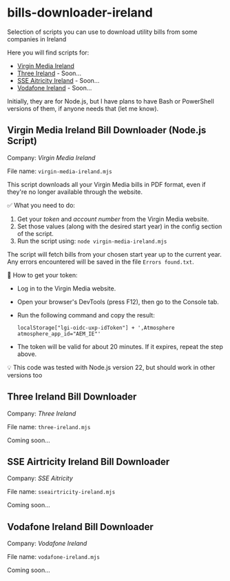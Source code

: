 # bills-downloader-ireland
Selection of scripts you can use to download utility bills from some companies in Ireland

Here you will find scripts for:
- [Virgin Media Ireland](README.md#virgin-media-ireland-bill-downloader-nodejs-script)
- [Three Ireland](README.md#three-ireland-bill-downloader) - Soon...
- [SSE Aitricity Ireland](README.md#sse-airtricity-ireland-bill-downloader) - Soon...
- [Vodafone Ireland](README.md#vodafone-ireland-bill-downloader) - Soon...

Initially, they are for Node.js, but I have plans to have Bash or PowerShell versions of them, if anyone needs that (let me know).

## Virgin Media Ireland Bill Downloader (Node.js Script)

Company: _Virgin Media Ireland_

File name: `virgin-media-ireland.mjs`

This script downloads all your Virgin Media bills in PDF format, even if they're no longer available through the website.

✅ What you need to do:
1. Get your *token* and *account number* from the Virgin Media website.
2. Set those values (along with the desired start year) in the config section of the script.
3. Run the script using: `node virgin-media-ireland.mjs`

The script will fetch bills from your chosen start year up to the current year. Any errors encountered will be saved in the file `Errors found.txt`.

🔑 How to get your token:
- Log in to the Virgin Media website.
- Open your browser's DevTools (press F12), then go to the Console tab.
- Run the following command and copy the result:
  
    `localStorage["lgi-oidc-uxp-idToken"] + ',Atmosphere atmosphere_app_id="AEM_IE"'`
- The token will be valid for about 20 minutes. If it expires, repeat the step above.

💡 This code was tested with Node.js version 22, but should work in other versions too

## Three Ireland Bill Downloader
Company: _Three Ireland_

File name: `three-ireland.mjs`

Coming soon...

## SSE Airtricity Ireland Bill Downloader
Company: _SSE Aitricity_

File name: `sseairtricity-ireland.mjs`

Coming soon...


## Vodafone Ireland Bill Downloader
Company: _Vodafone Ireland_

File name: `vodafone-ireland.mjs`

Coming soon...

